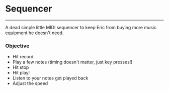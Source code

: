 # Sequencer
- - -

A dead simple little MIDI sequencer to keep Eric from buying more music equipment he doesn't need.

### Objective

- Hit record
- Play a few notes (timing doesn't matter, just key presses!)
- Hit stop
- Hit play!
- Listen to your notes get played back
- Adjust the speed


